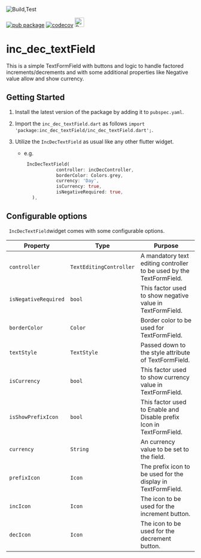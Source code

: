 ![Build,Test](https://github.com/Abhilash-Chandran/number_inc_dec/workflows/Build,Test/badge.svg)
<!-- ![Publish](https://github.com/Abhilash-Chandran/number_inc_dec/workflows/Publish/badge.svg) -->
[![pub package](https://img.shields.io/pub/v/number_inc_dec.svg?label=number_inc_dec)](https://pub.dev/packages/number_inc_dec)
[![codecov](https://codecov.io/gh/Abhilash-Chandran/number_inc_dec/branch/master/graph/badge.svg)](https://codecov.io/gh/Abhilash-Chandran/number_inc_dec)
<a href="https://www.buymeacoffee.com/abhilashC" target="_blank"><img src="https://cdn.buymeacoffee.com/buttons/default-blue.png" alt="Buy Me A Coffee" height="25px" ></a>

# inc_dec_textField

This is a simple TextFormField with buttons and logic to handle factored increments/decrements and with some additional properties like Negative value allow and show currency.

## Getting Started

1. Install the latest version of the package by adding it to `pubspec.yaml`.

2. Import the `inc_dec_textField.dart` as follows `import 'package:inc_dec_textField/inc_dec_textField.dart';`.

3. Utilize the `IncDecTextField` as usual like any other flutter widget.
   
   - e.g.
     
     ```dart
      IncDecTextField(
                 controller: incDecController,
                 borderColor: Colors.grey,
                 currency: 'Day',
                 isCurrency: true,
                 isNegativeRequired: true,
        ),
     ```

## Configurable options

` IncDecTextField`widget comes with some configurable options.

| Property                    | Type                    | Purpose                                                                                    |
| --------------------------- | ----------------------- | ------------------------------------------------------------------------------------------ |
| `controller`                | `TextEditingController` | A mandatory text editing controller to be used by the TextFormField.                       |
| `isNegativeRequired`        | `bool`                  | This factor used to show negative value in TextFormField.                                  |
| `borderColor`               | `Color`                 | Border color to be used for TextFormField.                                                 |
| `textStyle`                 | `TextStyle`             | Passed down to the style attribute of TextFormField.                                       |
| `isCurrency`                | `bool`                  | This factor used to show currency value in TextFormField.                                  |
| `isShowPrefixIcon`          | `bool`                  | This factor used to Enable and Disable prefix Icon in TextFormField.                       |
| `currency`                  | `String`                | An currency value to be set to the field.                                                  |
| `prefixIcon`                | `Icon`                  | The prefix icon to be used for the display in TextFormField.                               |
| `incIcon`                   | `Icon`                  | The icon to be used for the increment button.                                              |
| `decIcon`                   | `Icon`                  | The icon to be used for the decrement button.                                              |
